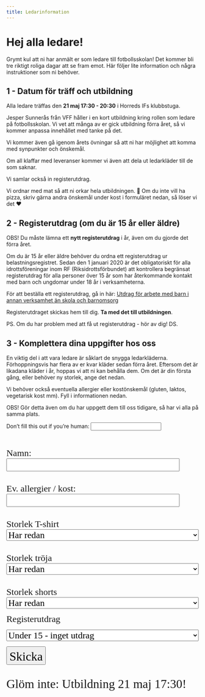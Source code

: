 ```yaml
---
title: Ledarinformation
---
```


# Hej alla ledare!

Grymt kul att ni har anmält er som ledare till fotbollsskolan! Det kommer bli tre riktigt roliga dagar att se fram emot. Här följer lite information och några instruktioner som ni behöver.

## 1 - Datum för träff och utbildning

Alla ledare träffas den **21 maj 17:30 - 20:30** i Horreds IFs klubbstuga.

Jesper Sunnerås från VFF håller i en kort utbildning kring rollen som ledare på fotbollsskolan. Vi vet att många av er gick utbildning förra året, så vi kommer anpassa innehållet med tanke på det.

Vi kommer även gå igenom årets övningar så att ni har möjlighet att komma med synpunkter och önskemål.

Om all klaffar med leveranser kommer vi även att dela ut ledarkläder till de som saknar.

Vi samlar också in registerutdrag.

Vi ordnar med mat så att ni orkar hela utbildningen. :pizza:
Om du inte vill ha pizza, skriv gärna andra önskemål under kost i formuläret nedan, så löser vi det :heart:

## 2 - Registerutdrag (om du är 15 år eller äldre)

OBS! Du måste lämna ett **nytt registerutdrag** i år, även om du gjorde det förra året.

Om du är 15 år eller äldre behöver du ordna ett registerutdrag ur belastningsregistret.
Sedan den 1 januari 2020 är det obligatoriskt för alla idrottsföreningar inom RF (Riksidrottsförbundet) att kontrollera begränsat registerutdrag för alla personer över 15 år som har återkommande kontakt med barn och ungdomar under 18 år i verksamheterna.

För att beställa ett registerutdrag, gå in här:
[Utdrag för arbete med barn i annan verksamhet än skola och barnomsorg](https://polisen.se/tjanster-tillstand/belastningsregistret/)

Registerutdraget skickas hem till dig. **Ta med det till utbildningen**.

PS. Om du har problem med att få ut registerutdrag - hör av dig! DS.

## 3 - Komplettera dina uppgifter hos oss

En viktig del i att vara ledare är såklart de snygga ledarkläderna.
Förhoppningsvis har flera av er kvar kläder sedan förra året. Eftersom det är likadana kläder i år, hoppas vi att ni kan behålla dem. Om det är din första gång, eller behöver ny storlek, ange det nedan.

Vi behöver också eventuella allergier eller kostönskemål (gluten, laktos, vegetarisk kost mm). Fyll i informationen nedan.

OBS! Gör detta även om du har uppgett dem till oss tidigare, så har vi alla på samma plats.

<form
  name="coaches-details-24"
  method="POST"
  netlify-honeypot="bot-field"
  data-netlify="true"
  action="/tack-ledare"
>
  <p class="hidden">
    <label>
      Don’t fill this out if you’re human: <input name="bot-field" />
    </label>
  </p>
  
  <div style="display: flex; flex-direction: column">
    <span style="font-family: Luckiest Guy; padding-top: 2rem;font-size:1.5rem; display: block;">Namn: </span>
      <input type="text" name="name" style="font-size: 1.5rem; width: 90%" />
    <!-- <span style="font-family: Luckiest Guy; padding-top: 2rem;font-size:1.5rem; display: block;"> Personnummer:</span>
      <input type="text" name="ssn" style="font-size: 1.5rem; width: 90%" /> -->
       <span style="font-family: Luckiest Guy; padding-top: 2rem;font-size:1.5rem; display: block;"> Ev. allergier / kost:</span>
      <input type="text" name="allergies" style="font-size: 1.5rem; width: 90%;" />
      <span style="font-family: Luckiest Guy; padding-top: 2rem;font-size:1.5rem; display: block;">Storlek T-shirt </span>
      
      
<select id="tshirt" name="tshirt" style="font-family: Luckiest Guy;  font-size: 1.5rem">
  <option value="none">Har redan</option>
  <option value="xs">xs</option>
  <option value="s">s</option>
  <option value="m">m</option>
  <option value="l">l</option>
  <option value="xl">xl</option>
  <option value="xxl">xxl</option>
 
</select>
   <span style="font-family: Luckiest Guy; padding-top: 2rem;font-size:1.5rem; display: block;">Storlek tröja </span>
      
<select id="shirt" name="shirt" style="font-family: Luckiest Guy; font-size: 1.5rem">
<option value="none">Har redan</option>
  <option value="xs">xs</option>
  <option value="s">s</option>
  <option value="m">m</option>
  <option value="l">l</option>
  <option value="xl">xl</option>
  <option value="xxl">xxl</option>

</select>
    <span style="font-family: Luckiest Guy; padding-top: 2rem;font-size:1.5rem; display: block;">Storlek shorts </span>
      
<select id="shorts" name="shorts" style="font-family: Luckiest Guy; font-size: 1.5rem">
<option value="none">Har redan</option>
  <option value="xs">xs</option>
  <option value="s">s</option>
  <option value="m">m</option>
  <option value="l">l</option>
  <option value="xl">xl</option>
  <option value="xxl">xxl</option>

</select>

<span style="font-family: Luckiest Guy; padding-top: 2rem;font-size:1.5rem;">Registerutdrag </span>

<select id="register" name="register" style="font-family: Luckiest Guy; font-size: 1.5rem">

<option value="none">Under 15 - inget utdrag</option>
  <option value="fix">Jag fixar ett utdrag </option>
</select>

  </div>
  
  <p>
    <button type="submit" style="font-family: Luckiest Guy; font-size: 2rem; padding-top:6px">Skicka</button>
  </p>
</form>

<div style="font-family: Luckiest Guy; font-size:2rem; margin-top:2rem; display: block;">Glöm inte: Utbildning 21 maj 17:30!</div>
